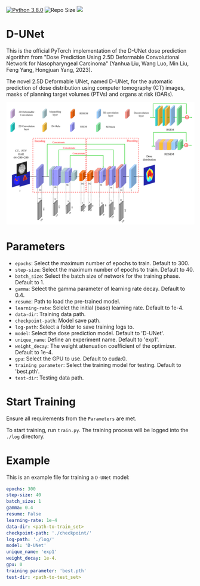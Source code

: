 [![Python 3.8.0](https://img.shields.io/badge/python-3.8.0-blue.svg)](https://www.python.org/downloads/release/python-380/)
![Repo Size](https://img.shields.io/github/repo-size/CDUTJ102/2.5D-Deformable-UNet)
<img src="https://img.shields.io/badge/PyTorch-EE4C2C?style=flat-square&logo=Pytorch&logoColor=white"/></a>

# D-UNet
This is the official PyTorch implementation of the D-UNet dose prediction algorithm from "Dose Prediction Using 2.5D Deformable Convolutional Network for Nasopharyngeal Carcinoma" (Yanhua Liu, Wang Luo, Min Liu, Feng Yang, Hongjuan Yang, 2023).

The novel 2.5D Deformable UNet, named D-UNet, for the automatic prediction of dose distribution using computer tomography (CT) images, masks of planning target volumes (PTVs) and organs at risk (OARs).

<img src="./model/D-UNet.png" width="800px">


# Parameters
- `epochs`: Select the maximum number of epochs to train. Default to 300.
- `step-size`: Select the maximum number of epochs to train. Default to 40.
- `batch_size`: Select the batch size of network for the training phase. Default to 1.
- `gamma`: Select the gamma parameter of learning rate decay. Default to 0.4.
- `resume`: Path to load the pre-trained model.
- `learning-rate`: Selelct the initial (base) learning rate. Default to 1e-4.
- `data-dir`: Training data path.
- `checkpoint-path`: Model save path.
- `log-path`: Select a folder to save training logs to.
- `model`: Select the dose prediction model. Default to 'D-UNet'.
- `unique_name`: Define an experiment name. Default to 'exp1'.
- `weight_decay`: The weight attenuation coefficient of the optimizer. Default to 1e-4. 
- `gpu`: Select the GPU to use. Default to cuda:0.
- `training parameter`: Select the training model for testing. Default to 'best.pth'. 
- `test-dir`: Testing data path.

# Start Training
Ensure all requirements from the `Parameters` are met.

To start training, run `train.py`. The training process will be logged into the `./log` directory.

# Example

This is an example file for training a `D-UNet` model:

```yml
epochs: 300
step-size: 40
batch_size: 1
gamma: 0.4
resume: False
learning-rate: 1e-4
data-dir: <path-to-train_set>
checkpoint-path: './checkpoint/'
log-path: './log/'
model: 'D-UNet'
unique_name: 'exp1'
weight_decay: 1e-4.
gpu: 0
training parameter: 'best.pth'
test-dir: <path-to-test_set>
```
